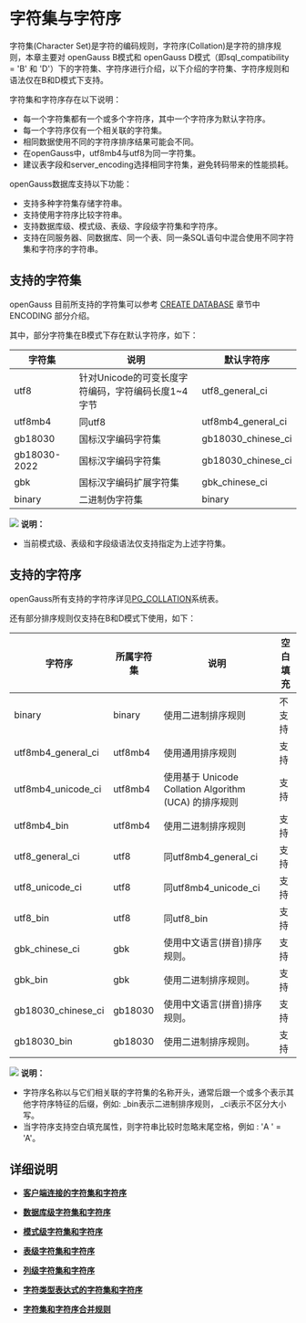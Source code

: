 # 字符集与字符序

字符集(Character Set)是字符的编码规则，字符序(Collation)是字符的排序规则，本章主要对 openGauss B模式和 openGauss D模式（即sql\_compatibility = 'B' 和 'D'）下的字符集、字符序进行介绍，以下介绍的字符集、字符序规则和语法仅在B和D模式下支持。

字符集和字符序存在以下说明：
-   每一个字符集都有一个或多个字符序，其中一个字符序为默认字符序。
-   每一个字符序仅有一个相关联的字符集。
-   相同数据使用不同的字符序排序结果可能会不同。
-   在openGauss中，utf8mb4与utf8为同一字符集。
-   建议表字段和server_encoding选择相同字符集，避免转码带来的性能损耗。


openGauss数据库支持以下功能：

-   支持多种字符集存储字符串。
-   支持使用字符序比较字符串。
-   支持数据库级、模式级、表级、字段级字符集和字符序。
-   支持在同服务器、同数据库、同一个表、同一条SQL语句中混合使用不同字符集和字符序的字符串。

## 支持的字符集<a name="支持的字符集"></a>

openGauss 目前所支持的字符集可以参考 [CREATE DATABASE](CREATE-DATABASE.md) 章节中 ENCODING 部分介绍。

其中，部分字符集在B模式下存在默认字符序，如下：

| 字符集   | 说明                             | 默认字符序         |
| ------- | -------------------------------- | ------------------ |
| utf8    | 针对Unicode的可变长度字符编码，字符编码长度1~4字节       | utf8_general_ci    |
| utf8mb4 | 同utf8                           | utf8mb4_general_ci      |
| gb18030 | 国标汉字编码字符集                | gb18030_chinese_ci |
| gb18030-2022 | 国标汉字编码字符集                | gb18030_chinese_ci |
| gbk     | 国标汉字编码扩展字符集             | gbk_chinese_ci     |
| binary  | 二进制伪字符集                    | binary             |

![](public_sys-resources/icon-note.gif) **说明：** 

-   当前模式级、表级和字段级语法仅支持指定为上述字符集。



## 支持的字符序<a name="支持的字符序"></a>

openGauss所有支持的字符序详见[PG\_COLLATION](../DatabaseReference/PG_COLLATION.md)系统表。

还有部分排序规则仅支持在B和D模式下使用，如下：

| 字符序             | 所属字符集 | 说明                                                  | 空白填充 |
| ------------------ | ---------- | ----------------------------------------------------- | -------- |
| binary             | binary     | 使用二进制排序规则              | 不支持   |
| utf8mb4_general_ci | utf8mb4    | 使用通用排序规则                                      | 支持     |
| utf8mb4_unicode_ci | utf8mb4    | 使用基于 Unicode Collation Algorithm (UCA) 的排序规则 | 支持     |
| utf8mb4_bin        | utf8mb4    | 使用二进制排序规则                                    | 支持     |
| utf8_general_ci    | utf8       | 同utf8mb4_general_ci                                  | 支持     |
| utf8_unicode_ci    | utf8       | 同utf8mb4_unicode_ci                                  | 支持     |
| utf8_bin           | utf8       | 同utf8_bin                                            | 支持     |
| gbk_chinese_ci     | gbk        | 使用中文语言(拼音)排序规则。                          | 支持     |
| gbk_bin            | gbk        | 使用二进制排序规则。                                  | 支持     |
| gb18030_chinese_ci | gb18030    | 使用中文语言(拼音)排序规则。                          | 支持     |
| gb18030_bin        | gb18030    | 使用二进制排序规则。                                  | 支持     |

![](public_sys-resources/icon-note.gif) **说明：** 

-   字符序名称以与它们相关联的字符集的名称开头，通常后跟一个或多个表示其他字符序特征的后缀，例如: _bin表示二进制排序规则， _ci表示不区分大小写。
-   当字符序支持空白填充属性，则字符串比较时忽略末尾空格，例如 : 'A  ' = 'A'。

## 详细说明

-   **[客户端连接的字符集和字符序](客户端连接的字符集和字符序.md)**

-   **[数据库级字符集和字符序](数据库级字符集和字符序.md)**

-   **[模式级字符集和字符序](模式级字符集和字符序.md)**

-   **[表级字符集和字符序](表级字符集和字符序.md)**

-   **[列级字符集和字符序](列级字符集和字符序.md)**

-   **[字符类型表达式的字符集和字符序](字符类型表达式的字符集和字符序.md)**

-   **[字符集和字符序合并规则](字符集和字符序合并规则.md)**
